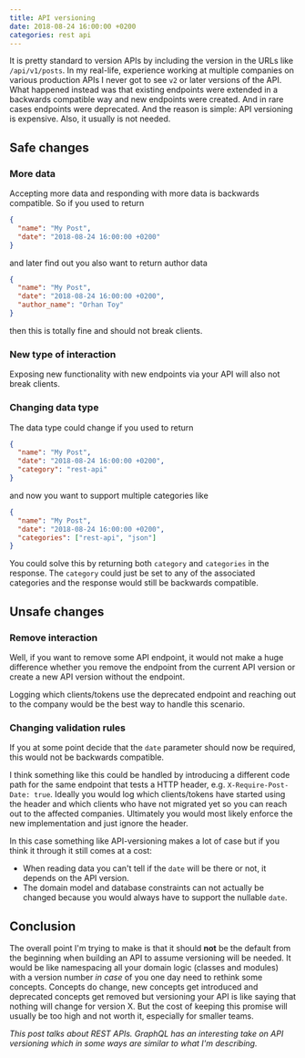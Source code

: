```yaml
---
title: API versioning
date: 2018-08-24 16:00:00 +0200
categories: rest api
---
```


It is pretty standard to version APIs by including the version in the URLs like `/api/v1/posts`.
In my real-life, experience working at multiple companies on various production APIs I never got to see `v2` or later versions of the API.
What happened instead was that existing endpoints were extended in a backwards compatible way and new endpoints were created. And in rare cases endpoints were deprecated. And the reason is simple: API versioning is expensive. Also, it usually is not needed.

## Safe changes

### More data

Accepting more data and responding with more data is backwards compatible. So if you used to return

```json
{
  "name": "My Post",
  "date": "2018-08-24 16:00:00 +0200"
}
```

and later find out you also want to return author data

```json
{
  "name": "My Post",
  "date": "2018-08-24 16:00:00 +0200",
  "author_name": "Orhan Toy"
}
```

then this is totally fine and should not break clients.

### New type of interaction

Exposing new functionality with new endpoints via your API will also not break clients.

### Changing data type

The data type could change if you used to return

```json
{
  "name": "My Post",
  "date": "2018-08-24 16:00:00 +0200",
  "category": "rest-api"
}
```

and now you want to support multiple categories like

```json
{
  "name": "My Post",
  "date": "2018-08-24 16:00:00 +0200",
  "categories": ["rest-api", "json"]
}
```

You could solve this by returning both `category` and `categories` in the response. The `category` could just be set to any of the associated categories and the response would still be backwards compatible.

## Unsafe changes

### Remove interaction

Well, if you want to remove some API endpoint, it would not make a huge difference whether you remove the endpoint from the current API version or create a new API version without the endpoint.

Logging which clients/tokens use the deprecated endpoint and reaching out to the company would be the best way to handle this scenario.

### Changing validation rules

If you at some point decide that the `date` parameter should now be required, this would not be backwards compatible.

I think something like this could be handled by introducing a different code path for the same endpoint that tests a HTTP header, e.g. `X-Require-Post-Date: true`. Ideally you would log which clients/tokens have started using the header and which clients who have not migrated yet so you can reach out to the affected companies. Ultimately you would most likely enforce the new implementation and just ignore the header.

In this case something like API-versioning makes a lot of case but if you think it through it still comes at a cost:

- When reading data you can't tell if the `date` will be there or not, it depends on the API version.
- The domain model and database constraints can not actually be changed because you would always have to support the nullable `date`.

## Conclusion

The overall point I'm trying to make is that it should **not** be the default from the beginning when building an API to assume versioning will be needed. It would be like namespacing all your domain logic (classes and modules) with a version number *in case* of you one day need to rethink some concepts. Concepts do change, new concepts get introduced and deprecated concepts get removed but versioning your API is like saying that nothing will change for version X. But the cost of keeping this promise will usually be too high and not worth it, especially for smaller teams.

*This post talks about REST APIs. GraphQL has an interesting take on API versioning which in some ways are similar to what I'm describing.*
